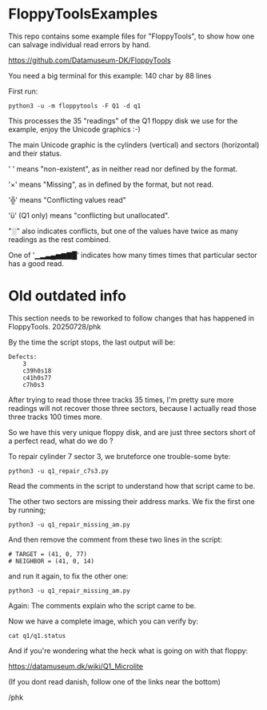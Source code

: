 # FloppyToolsExamples

This repo contains some example files for "FloppyTools", to show
how one can salvage individual read errors by hand.

https://github.com/Datamuseum-DK/FloppyTools

You need a big terminal for this example: 140 char by 88 lines

First run:

    python3 -u -m floppytools -F Q1 -d q1

This processes the 35 "readings" of the Q1 floppy disk we use for
the example, enjoy the Unicode graphics :-)

The main Unicode graphic is the cylinders (vertical) and sectors
(horizontal) and their status.

' ' means "non-existent", as in neither read nor defined by the format.

'×' means "Missing", as in defined by the format, but not read.

'╬' means "Conflicting values read"

'ü' (Q1 only) means "conflicting but unallocated".

"░" also indicates conflicts, but one of the values have twice as many readings as the rest combined.

One of '▁▂▃▄▅▆▇█' indicates how many times times that particular sector has a good read.


# Old outdated info

This section needs to be reworked to follow changes that has
happened in FloppyTools. 20250728/phk


By the time the script stops, the last output will be:

    Defects:
        3
        c39h0s18
        c41h0s77
        c7h0s3

After trying to read those three tracks 35 times, I'm pretty sure
more readings will not recover those three sectors, because I actually
read those three tracks 100 times more.

So we have this very unique floppy disk, and are just three sectors
short of a perfect read, what do we do ?

To repair cylinder 7 sector 3, we bruteforce one trouble-some byte:

    python3 -u q1_repair_c7s3.py

Read the comments in the script to understand how that script came to be.

The other two sectors are missing their address marks.  We fix the first one by
running;

    python3 -u q1_repair_missing_am.py

And then remove the comment from these two lines in the script:

    # TARGET = (41, 0, 77)
    # NEIGHBOR = (41, 0, 14)

and run it again, to fix the other one:

    python3 -u q1_repair_missing_am.py

Again: The comments explain who the script came to be.

Now we have a complete image, which you can verify by:

    cat q1/q1.status

And if you're wondering what the heck what is going on with
that floppy:

https://datamuseum.dk/wiki/Q1_Microlite

(If you dont read danish, follow one of the links near the bottom)

/phk
